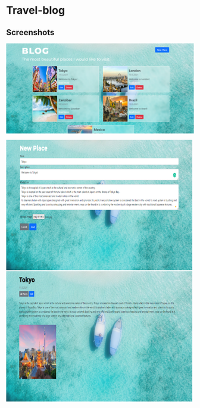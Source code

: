 # Travel-blog

## Screenshots

<p float="left">
<img src="Screenshots/home.PNG"</img>
</p>


<p float="left">
<img src="Screenshots/add_new_place.PNG" height="350" width="500" </img>
<img src="Screenshots/read_more.PNG" height="350" width="500" </img>

</p>
